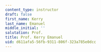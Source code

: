 ```yaml
---
content_type: instructor
draft: false
first_name: Kerry
last_name: Emanuel
middle_initial: ''
salutation: Prof.
title: Prof. Kerry Emanuel
uid: d611afa5-56fb-9311-806f-323a785e0dcc
---
```

